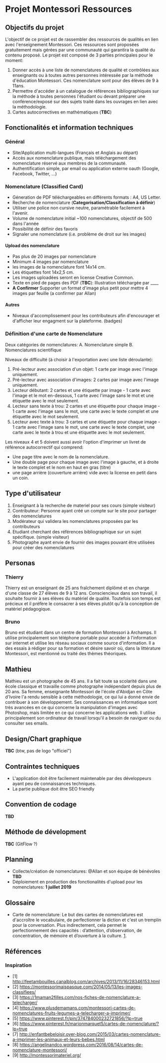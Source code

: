 # Projet Montessori Ressources

## Objectifs du projet

L'objectif de ce projet est de rassembler des ressources de qualités en lien avec l'enseignement Montessori. Ces ressources sont proposées gratuitement mais gérées par une communauté qui garantira la qualité du contenu proposé. Le projet est composé de 3 parties principales pour le moment:

1. Donner accès à une liste de nomenclatures de qualité et contrôlées aux enseignants ou à toutes autres personnes intéressée par la méthode d'éducation Montessori. Ces nomenclature sont pour des élèves de 9 à 11ans.
2. Permettre d'accéder à un catalogue de références bibliographiques sur la méthode à toutes personnes l'étudiant ou devant préparer une conférence/exposé sur des sujets traité dans les ouvrages en lien avec la méthodologie.
3. Cartes autocorrectives en mathématiques (**TBC**)

## Fonctionalités et information techniques

### Général
- Site/Application multi-langues (Français et Anglais au départ)
- Accès aux nomenclature publique, mais téléchargement des nomenclature réservé aux membres de la communauté.
- Authentification simple, par email ou application externe oauth (Google, Facebook, Twitter, ...)

### Nomenclature (Classified Card)
- Géneration de PDF téléchargeables en différents formats : A4, US Letter.
- Recherche de nomenclature (**Categorisation/Classification à définir**)
- Utiliser une police non cursive neutre, paramétrable facilement à l'avenir.
- Volume de nomenclature initial ~100 nomenclatures, objectif de 500 dans l'année
- Possibilité de définir des favoris
- Signaler une nomenclature (i.e. problème de droit sur les images)

#### Upload des nomenclature

- Pas plus de 20 images par nomenclature
- Minimum 4 images par nomenclature
- les images de la nomenclature font 14x14 cm. 
- Les étiquettes font 14x2,5 cm.
- Les images uploadées seront en license Creative Common. 
- Texte en pied de pages des PDF (**TBC**): Illustration téléchargée par ____
- **A Confirmer** Supporter un format d'image plus petit pour mettre 4 images par feuille (a confirmer par Allan)

#### Autres
- Niveaux d'accomplissement pour les contributeurs afin d'encourager et d'afficher leur engagment sur la plateforme. (badges)

### Définition d'une carte de Nomenclature

Deux catégories de nomenclatures:
A. Nomenclature simple
B. Nomenclatures scientifique

Niveaux de difficulté (à choisir à l'exportation avec une liste déroulante):
1. Pré-lecteur avec association d'un objet: 1 carte par image avec l'image uniquement.
2. Pré-lecteur avec association d'images: 2 cartes par image avec l'image uniquement.
3. Lecteur débutant: 2 cartes et une étiquette par image - 1 carte avec l'image et le mot en-dessous, 1 carte avec l'image sans le mot et une étiquette avec le mot seulement.
4. Lecteur sans texte à trou: 2 cartes et une étiquette pour chaque image - 1 carte avec l'image sans le mot, une carte avec le texte complet et une étiquette avec le mot seulement.
5. Lecteur avec texte à trou: 3 cartes et une étiquette pour chaque image - 1 carte avec l'image sans le mot, une carte avec le texte complet, une carte avec le texte à trou et une étiquette avec le mot seulement.

Les niveaux 4 et 5 doivent aussi avoir l'option d'imprimer un livret de référence autocorrectif qui comprend:
- Une page titre avec le nom de la nomenclature.
- Une double page pour chaque image avec l'image à gauche, et à droite le texte complet et le nom en haut en gras (titre)
- une page arrière (couverture arrière) vide avec la license en petit dans un coin.

## Type d'utilisateur
1. Enseignant à la recherche de materiel pour ses cours (simple visiteur)
1. Contributeur: Personne ayant créé un compte sur le site pour partager des nomenclatures
1. Modérateur qui validera les nomenclatures proposées par les contributeurs
1. Etudiant cherchant des références bibliographique sur un sujet spécifique. (simple visiteur)
1. Photographe ayant envie de fournir des images pouvant être utilisées pour créer des nomenclatures

## Personas

### Thierry
Thierry est un enseignant de 25 ans fraîchement diplômé et en charge d'une classe de 27 élèves de 9 à 12 ans. Consciencieux dans son travail, il souhaite fournir à ses élèves du matériel de qualité. Toutefois son temps est précieux et il préfère le consacrer à ses élèves plutôt qu'à la conception de matériel pédagogique.

### Bruno
Bruno est étudiant dans un centre de formation Montessori à Archamps. Il utilise principalement son téléphone portable pour accéder à l'information sur internet et utilise les réseau sociaux comme source d'information. Il a des essais à rédiger pour sa formation et désire savoir où, dans la littérature Montessori, est mentionné ou traité des thèmes théoriques.

## Mathieu
Mathieu est un photographe de 45 ans. Il a fait toute sa scolarité dans une école classique et travaille comme photographe indépendant depuis plus de 20 ans. Sa femme, enseignante Montessori de l'école d'Abidjan en Côte d'Ivoire l'a rendu sensible à cette méthodologie, ce qui lui a donné envie de contribuer à son développement. Ses connaissances en informatique sont très avancées en ce qui concerne la manipulation d'images avec Photoshop, mais limitée en ce qui concerne les applications web. Il utilise principalement son ordinateur de travail lorsqu'il a besoin de naviguer ou du consulter ses emails.

## Design/Chart graphique
**TBC** (btw, pas de logo "officiel")

## Contraintes techniques
- L'application doit être facilement maintenable par des développeurs ayant peu de connaissances techniques.
- La partie publique doit être SEO friendly

## Convention de codage
**TBD**

## Méthode de dévelopment 
**TBC** (GitFlow ?)

## Planning
- Collecte/création de nomenclatures: @Allan et son équipe de bénévoles **TBD**
- Déploiement en production des fonctionalités d'upload pour les nomenclatures: **1 juillet 2019**

## Glossaire
- Carte de nomenclature: Le but des cartes de nomenclatures est d'accroître le vocabulaire, de perfectionner la diction et c'est un tremplin pour la conversation. Plus indirectement, cela permet le perfectionnement des capacités : d’attention, d’observation, de concentration, de mémoire et d’ouverture à la culture. [1](#ref-1).

## Références

### Inspiration 
- <span id="ref-1">[1]</span> http://feetambouilles.canalblog.com/archives/2013/11/16/28346153.html
- <span id="ref-2">[2]</span> https://montessorimaispasque.com/2014/05/13/les-images-classifiees/
- <span id="ref-3">[3]</span> https://1maman2filles.com/nos-fiches-de-nomenclature-a-telecharger/
- <span id="ref-4">[4]</span> https://www.plusdemamans.com/montessori-cartes-de-nomenclatures-fruits-legumes-a-telecharger-a-imprimer/
- <span id="ref-5">[5]</span> https://www.pinterest.fr/pin/374784000232721856/?lp=true
- <span id="ref-6">[6]</span> https://www.pinterest.fr/marionmarquet5/cartes-de-nomenclature/?lp=true
- <span id="ref-7">[7]</span> http://enfantbebeloisir.over-blog.com/2015/03/cartes-nomenclature-a-imprimer-les-animaux-et-leurs-bebes.html
- <span id="ref-8">[8]</span> https://angelinandco.wordpress.com/2016/08/14/cartes-de-nomenclature-montessori/
- <span id="ref-9">[9]</span> http://montessorimateriel.org/

